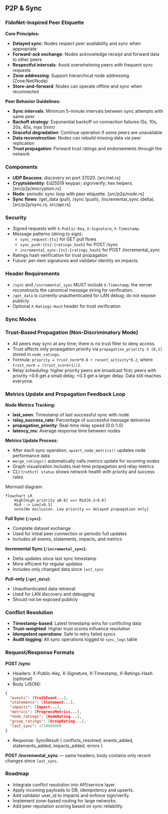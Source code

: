 ## P2P & Sync

### FidoNet-Inspired Peer Etiquette

**Core Principles:**
- **Delayed sync**: Nodes respect peer availability and sync when appropriate
- **Forward-ack exchange**: Nodes acknowledge receipt and forward data to other peers
- **Respectful intervals**: Avoid overwhelming peers with frequent sync requests
- **Zone addressing**: Support hierarchical node addressing (Zone:Net/Node)
- **Store-and-forward**: Nodes can operate offline and sync when reconnected

**Peer Behavior Guidelines:**
- **Sync intervals**: Minimum 5-minute intervals between sync attempts with same peer
- **Backoff strategy**: Exponential backoff on connection failures (5s, 10s, 20s, 40s, max 5min)
- **Graceful degradation**: Continue operation if some peers are unavailable
- **Data reconstruction**: Nodes can rebuild missing data via peer replication
- **Trust propagation**: Forward trust ratings and endorsements through the network

### Components

- **UDP Beacons**: discovery on port 37020. [src/net.rs]
- **CryptoIdentity**: Ed25519 keypair; sign/verify; hex helpers. [src/p2p/encryption.rs]
- **Node**: periodic sync loop with peer etiquette. [src/p2p/node.rs]
- **Sync flows**: /get_data (pull), /sync (push), /incremental_sync (delta). [src/p2p/sync.rs, src/api.rs]

### Security

- Signed requests with `X-Public-Key`, `X-Signature`, `X-Timestamp`.
- Message patterns (string to sign):
  - `sync_request:{ts}` for GET pull flows
  - `sync_push:{ts}:{ratings_hash}` for POST /sync
  - `incremental_sync:{ts}:{ratings_hash}` for POST /incremental_sync
- Ratings hash verification for trust propagation
- Future: per-item signatures and validator identity on impacts.

### Header Requirements

- `/sync` and `/incremental_sync` MUST include `X-Timestamp`; the server reconstructs the canonical message string for verification.
- `/get_data` is currently unauthenticated for LAN debug; do not expose publicly.
- Optional `X-Ratings-Hash` header for trust verification

### Sync Modes
### Trust-Based Propagation (Non-Discriminatory Mode)

- All peers may sync at any time; there is no trust filter to deny access.
- Trust affects only propagation priority via `propagation_priority ∈ [0,1]` stored in `node_ratings`.
- Formula: `priority = trust_norm*0.8 + recent_activity*0.2`, where `trust_norm = (trust_score+1)/2`.
- Relay scheduling: higher priority peers are broadcast first; peers with priority <0.6 get a small delay, <0.3 get a larger delay. Data still reaches everyone.

### Metrics Update and Propagation Feedback Loop

**Node Metrics Tracking:**
- **last_seen**: Timestamp of last successful sync with node
- **relay_success_rate**: Percentage of successful message deliveries
- **propagation_priority**: Real-time relay speed (0.0-1.0)
- **latency_ms**: Average response time between nodes

**Metrics Update Process:**
- After each sync operation, `upsert_node_metrics()` updates node performance data
- `merge_ratings()` automatically calls metrics update for incoming nodes
- Graph visualization includes real-time propagation and relay metrics
- CLI `truthctl status` shows network health with priority and success rates

Mermaid diagram:
```mermaid
flowchart LR
    High[High priority ≥0.6] ==> Mid[0.3–0.6]
    Mid --> Low[<0.3]
    note[No exclusion. Low priority => delayed propagation only]
```

**Full Sync (`/sync`):**
- Complete dataset exchange
- Used for initial peer connection or periodic full updates
- Includes all events, statements, impacts, and metrics

**Incremental Sync (`/incremental_sync`):**
- Delta updates since last sync timestamp
- More efficient for regular updates
- Includes only changed data since `last_sync`

**Pull-only (`/get_data`):**
- Unauthenticated data retrieval
- Used for LAN discovery and debugging
- Should not be exposed publicly

### Conflict Resolution

- **Timestamp-based**: Latest timestamp wins for conflicting data
- **Trust-weighted**: Higher trust scores influence resolution
- **Idempotent operations**: Safe to retry failed syncs
- **Audit logging**: All sync operations logged to `sync_logs` table

### Request/Response Formats

**POST /sync**
- Headers: X-Public-Key, X-Signature, X-Timestamp, X-Ratings-Hash (optional)
- Body (JSON):
```json
{
  "events": [TruthEvent...],
  "statements": [Statement...],
  "impacts": [Impact...],
  "metrics": [ProgressMetrics...],
  "node_ratings": [NodeRating...],
  "group_ratings": [GroupRating...],
  "last_sync": 1710000000
}
```
- Response: SyncResult { conflicts_resolved, events_added, statements_added, impacts_added, errors }

**POST /incremental_sync** — same headers; body contains only recent changes since `last_sync`.

### Roadmap

- Integrate conflict resolution into API/service layer.
- Apply incoming payloads to DB; idempotency and upserts.
- Add validator user_id to impacts and enforce sign/verify.
- Implement zone-based routing for large networks.
- Add peer reputation scoring based on sync reliability.
